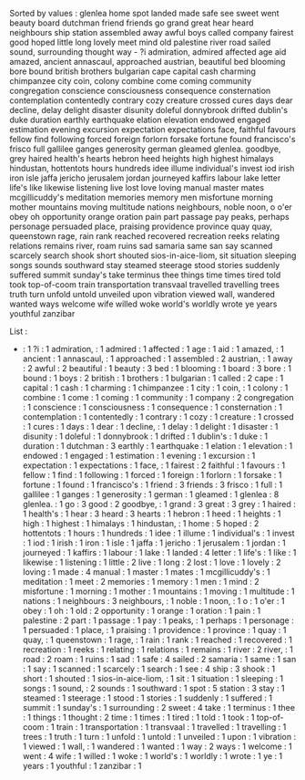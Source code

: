 Sorted by values :
glenlea home spot landed made safe see sweet went beauty board dutchman friend friends go grand great hear heard neighbours ship station assembled away awful boys called company fairest good hoped little long lovely meet mind old palestine river road sailed sound, surrounding thought way - ?i admiration, admired affected age aid amazed, ancient annascaul, approached austrian, beautiful bed blooming bore bound british brothers bulgarian cape capital cash charming chimpanzee city coin, colony combine come coming community congregation conscience consciousness consequence consternation contemplation contentedly contrary cozy creature crossed cures days dear decline, delay delight disaster disunity doleful donnybrook drifted dublin's duke duration earthly earthquake elation elevation endowed engaged estimation evening excursion expectation expectations face, faithful favours fellow find following forced foreign forlorn forsake fortune found francisco's frisco full gallilee ganges generosity german gleamed glenlea. goodbye, grey haired health's hearts hebron heed heights high highest himalays hindustan, hottentots hours hundreds idee illume individual's invest iod irish iron isle jaffa jericho jerusalem jordan journeyed kaffirs labour lake letter life's like likewise listening live lost love loving manual master mates mcgillicuddy's meditation memories memory men misfortune morning mother mountains moving multitude nations neighbours, noble noon, o o'er obey oh opportunity orange oration pain part passage pay peaks, perhaps personage persuaded place, praising providence province quay quay, queenstown rage, rain rank reached recovered recreation reeks relating relations remains river, roam ruins sad samaria same san say scanned scarcely search shook short shouted sios-in-aice-liom, sit situation sleeping songs sounds southward stay steamed steerage stood stories suddenly suffered summit sunday's take terminus thee things time times tired told took top-of-coom train transportation transvaal travelled travelling trees truth turn unfold untold unveiled upon vibration viewed wall, wandered wanted ways welcome wife willed woke world's worldly wrote ye years youthful zanzibar 

List :
- : 1
?i : 1
admiration, : 1
admired : 1
affected : 1
age : 1
aid : 1
amazed, : 1
ancient : 1
annascaul, : 1
approached : 1
assembled : 2
austrian, : 1
away : 2
awful : 2
beautiful : 1
beauty : 3
bed : 1
blooming : 1
board : 3
bore : 1
bound : 1
boys : 2
british : 1
brothers : 1
bulgarian : 1
called : 2
cape : 1
capital : 1
cash : 1
charming : 1
chimpanzee : 1
city : 1
coin, : 1
colony : 1
combine : 1
come : 1
coming : 1
community : 1
company : 2
congregation : 1
conscience : 1
consciousness : 1
consequence : 1
consternation : 1
contemplation : 1
contentedly : 1
contrary : 1
cozy : 1
creature : 1
crossed : 1
cures : 1
days : 1
dear : 1
decline, : 1
delay : 1
delight : 1
disaster : 1
disunity : 1
doleful : 1
donnybrook : 1
drifted : 1
dublin's : 1
duke : 1
duration : 1
dutchman : 3
earthly : 1
earthquake : 1
elation : 1
elevation : 1
endowed : 1
engaged : 1
estimation : 1
evening : 1
excursion : 1
expectation : 1
expectations : 1
face, : 1
fairest : 2
faithful : 1
favours : 1
fellow : 1
find : 1
following : 1
forced : 1
foreign : 1
forlorn : 1
forsake : 1
fortune : 1
found : 1
francisco's : 1
friend : 3
friends : 3
frisco : 1
full : 1
gallilee : 1
ganges : 1
generosity : 1
german : 1
gleamed : 1
glenlea : 8
glenlea. : 1
go : 3
good : 2
goodbye, : 1
grand : 3
great : 3
grey : 1
haired : 1
health's : 1
hear : 3
heard : 3
hearts : 1
hebron : 1
heed : 1
heights : 1
high : 1
highest : 1
himalays : 1
hindustan, : 1
home : 5
hoped : 2
hottentots : 1
hours : 1
hundreds : 1
idee : 1
illume : 1
individual's : 1
invest : 1
iod : 1
irish : 1
iron : 1
isle : 1
jaffa : 1
jericho : 1
jerusalem : 1
jordan : 1
journeyed : 1
kaffirs : 1
labour : 1
lake : 1
landed : 4
letter : 1
life's : 1
like : 1
likewise : 1
listening : 1
little : 2
live : 1
long : 2
lost : 1
love : 1
lovely : 2
loving : 1
made : 4
manual : 1
master : 1
mates : 1
mcgillicuddy's : 1
meditation : 1
meet : 2
memories : 1
memory : 1
men : 1
mind : 2
misfortune : 1
morning : 1
mother : 1
mountains : 1
moving : 1
multitude : 1
nations : 1
neighbours : 3
neighbours, : 1
noble : 1
noon, : 1
o : 1
o'er : 1
obey : 1
oh : 1
old : 2
opportunity : 1
orange : 1
oration : 1
pain : 1
palestine : 2
part : 1
passage : 1
pay : 1
peaks, : 1
perhaps : 1
personage : 1
persuaded : 1
place, : 1
praising : 1
providence : 1
province : 1
quay : 1
quay, : 1
queenstown : 1
rage, : 1
rain : 1
rank : 1
reached : 1
recovered : 1
recreation : 1
reeks : 1
relating : 1
relations : 1
remains : 1
river : 2
river, : 1
road : 2
roam : 1
ruins : 1
sad : 1
safe : 4
sailed : 2
samaria : 1
same : 1
san : 1
say : 1
scanned : 1
scarcely : 1
search : 1
see : 4
ship : 3
shook : 1
short : 1
shouted : 1
sios-in-aice-liom, : 1
sit : 1
situation : 1
sleeping : 1
songs : 1
sound, : 2
sounds : 1
southward : 1
spot : 5
station : 3
stay : 1
steamed : 1
steerage : 1
stood : 1
stories : 1
suddenly : 1
suffered : 1
summit : 1
sunday's : 1
surrounding : 2
sweet : 4
take : 1
terminus : 1
thee : 1
things : 1
thought : 2
time : 1
times : 1
tired : 1
told : 1
took : 1
top-of-coom : 1
train : 1
transportation : 1
transvaal : 1
travelled : 1
travelling : 1
trees : 1
truth : 1
turn : 1
unfold : 1
untold : 1
unveiled : 1
upon : 1
vibration : 1
viewed : 1
wall, : 1
wandered : 1
wanted : 1
way : 2
ways : 1
welcome : 1
went : 4
wife : 1
willed : 1
woke : 1
world's : 1
worldly : 1
wrote : 1
ye : 1
years : 1
youthful : 1
zanzibar : 1
